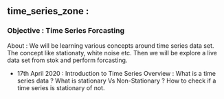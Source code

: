 ## time_series_zone : 

### Objective : Time Series Forcasting

About : We will be learning various concepts around time series data set. The concept like stationaty, white noise etc. Then we will be explore a live data set from stok and perform forcasting. 

- 17th April 2020 : Introduction to Time Series
    Overview : What is a time series data ? What is stationary Vs Non-Stationary ? How to check if a time series is stationary of not. 
